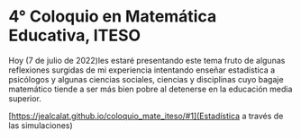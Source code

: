 # 4° Coloquio en Matemática Educativa, ITESO

Hoy (7 de julio de 2022)les estaré presentando este tema fruto de algunas reflexiones surgidas de mi experiencia intentando enseñar estadística a psicólogos y algunas ciencias sociales, ciencias y disciplinas cuyo bagaje matemático tiende a ser más bien pobre al detenerse en la educación media superior.

[https://jealcalat.github.io/coloquio_mate_iteso/#1](Estadística a través de las simulaciones)
